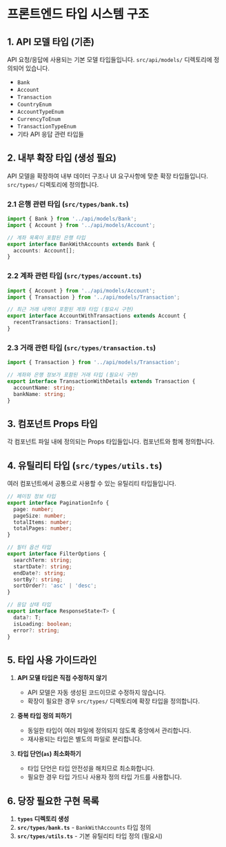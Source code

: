 # 프론트엔드 타입 시스템 구조

## 1. API 모델 타입 (기존)

API 요청/응답에 사용되는 기본 모델 타입들입니다. `src/api/models/` 디렉토리에 정의되어 있습니다.

- `Bank`
- `Account`
- `Transaction`
- `CountryEnum`
- `AccountTypeEnum`
- `CurrencyToEnum`
- `TransactionTypeEnum`
- 기타 API 응답 관련 타입들

## 2. 내부 확장 타입 (생성 필요)

API 모델을 확장하여 내부 데이터 구조나 UI 요구사항에 맞춘 확장 타입들입니다.
`src/types/` 디렉토리에 정의합니다.

### 2.1 은행 관련 타입 (`src/types/bank.ts`)

```typescript
import { Bank } from '../api/models/Bank';
import { Account } from '../api/models/Account';

// 계좌 목록이 포함된 은행 타입
export interface BankWithAccounts extends Bank {
  accounts: Account[];
}
```

### 2.2 계좌 관련 타입 (`src/types/account.ts`)

```typescript
import { Account } from '../api/models/Account';
import { Transaction } from '../api/models/Transaction';

// 최근 거래 내역이 포함된 계좌 타입 (필요시 구현)
export interface AccountWithTransactions extends Account {
  recentTransactions: Transaction[];
}
```

### 2.3 거래 관련 타입 (`src/types/transaction.ts`)

```typescript
import { Transaction } from '../api/models/Transaction';

// 계좌와 은행 정보가 포함된 거래 타입 (필요시 구현)
export interface TransactionWithDetails extends Transaction {
  accountName: string;
  bankName: string;
}
```

## 3. 컴포넌트 Props 타입

각 컴포넌트 파일 내에 정의되는 Props 타입들입니다. 컴포넌트와 함께 정의합니다.

## 4. 유틸리티 타입 (`src/types/utils.ts`)

여러 컴포넌트에서 공통으로 사용할 수 있는 유틸리티 타입들입니다.

```typescript
// 페이징 정보 타입
export interface PaginationInfo {
  page: number;
  pageSize: number;
  totalItems: number;
  totalPages: number;
}

// 필터 옵션 타입
export interface FilterOptions {
  searchTerm: string;
  startDate?: string;
  endDate?: string;
  sortBy?: string;
  sortOrder?: 'asc' | 'desc';
}

// 응답 상태 타입
export interface ResponseState<T> {
  data?: T;
  isLoading: boolean;
  error?: string;
}
```

## 5. 타입 사용 가이드라인

1. **API 모델 타입은 직접 수정하지 않기**
   - API 모델은 자동 생성된 코드이므로 수정하지 않습니다.
   - 확장이 필요한 경우 `src/types/` 디렉토리에 확장 타입을 정의합니다.

2. **중복 타입 정의 피하기**
   - 동일한 타입이 여러 파일에 정의되지 않도록 중앙에서 관리합니다.
   - 재사용되는 타입은 별도의 파일로 분리합니다.

3. **타입 단언(`as`) 최소화하기**
   - 타입 단언은 타입 안전성을 해치므로 최소화합니다.
   - 필요한 경우 타입 가드나 사용자 정의 타입 가드를 사용합니다.

## 6. 당장 필요한 구현 목록

1. **`types` 디렉토리 생성**
2. **`src/types/bank.ts`** - `BankWithAccounts` 타입 정의
3. **`src/types/utils.ts`** - 기본 유틸리티 타입 정의 (필요시)
